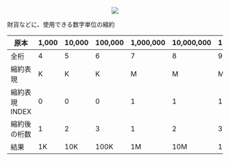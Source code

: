 <div align=center>
	<img src="https://capsule-render.vercel.app/api?type=waving&color=auto&height=200&section=header&text=Unit%20Abbreviation[単位縮約]&fontSize=50" />
</div>

財貨などに、使用できる数字単位の縮約


| 原本 | 1,000 | 10,000 | 100,000 | 1,000,000 | 10,000,000 | 100,000,000 | 1,000,000,000 |
|--------|-------|--------|---------|-----------|------------|-------------|---------------|
| 全桁 | 4     | 5      | 6       | 7         | 8          | 9           | 10            |
| 縮約表現     | K     | K      | K       | M         | M          | M           | G             |
| 縮約表現INDEX  | 0     | 0      | 0       | 1         | 1          | 1           | 2             |
| 縮約後の桁数      | 1     | 2      | 3       | 1         | 2          | 3           | 1             |
| 結果 | 1K | 10K | 100K | 1M | 10M | 100M | 1G |
